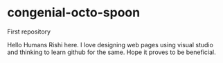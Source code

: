 # congenial-octo-spoon
First repository


Hello Humans
Rishi here. I love designing web pages using visual studio and thinking to learn github for the same. Hope it proves to be beneficial.
